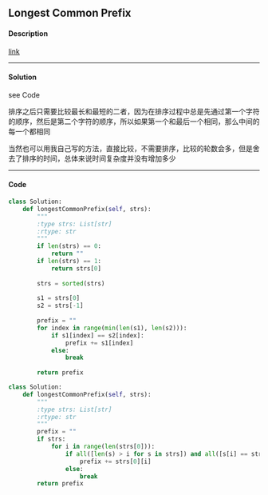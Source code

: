 ## Longest Common Prefix

#### Description

[link](https://leetcode.com/problems/longest-common-prefix/)

---

#### Solution

see Code

排序之后只需要比较最长和最短的二者，因为在排序过程中总是先通过第一个字符的顺序，然后是第二个字符的顺序，所以如果第一个和最后一个相同，那么中间的每一个都相同

当然也可以用我自己写的方法，直接比较，不需要排序，比较的轮数会多，但是舍去了排序的时间，总体来说时间复杂度并没有增加多少

---

#### Code

```python
class Solution:
    def longestCommonPrefix(self, strs):
        """
        :type strs: List[str]
        :rtype: str
        """
        if len(strs) == 0:
            return ""
        if len(strs) == 1:
            return strs[0]
        
        strs = sorted(strs)
        
        s1 = strs[0]
        s2 = strs[-1]
        
        prefix = ""
        for index in range(min(len(s1), len(s2))):
            if s1[index] == s2[index]:
                prefix += s1[index]
            else:
                break
        
        return prefix

class Solution:
    def longestCommonPrefix(self, strs):
        """
        :type strs: List[str]
        :rtype: str
        """
        prefix = ""
        if strs:
            for i in range(len(strs[0])):
                if all([len(s) > i for s in strs]) and all([s[i] == strs[0][i] for s in strs]):
                    prefix += strs[0][i]
                else:
                    break
        return prefix
```

